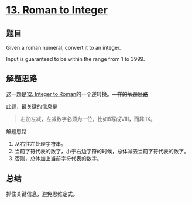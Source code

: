 # [13. Roman to Integer](https://leetcode.com/problems/roman-to-integer/)

## 题目

Given a roman numeral, convert it to an integer.

Input is guaranteed to be within the range from 1 to 3999.

## 解题思路

这一题是[12. Integer to Roman](./Algorithms/0012.integer-to-roman)的一个逆转换。~~一样的解题思路~~

此题，最关键的信息是
> 右加左减，左减数字必须为一位，比如8写成VIII，而非IIX。

解题思路

1. 从右往左处理字符串。
1. 当前字符代表的数字，小于右边字符的时候，总体减去当前字符代表的数字。
1. 否则，总体加上当前字符代表的数字。

## 总结

抓住关键信息，避免思维定式。
